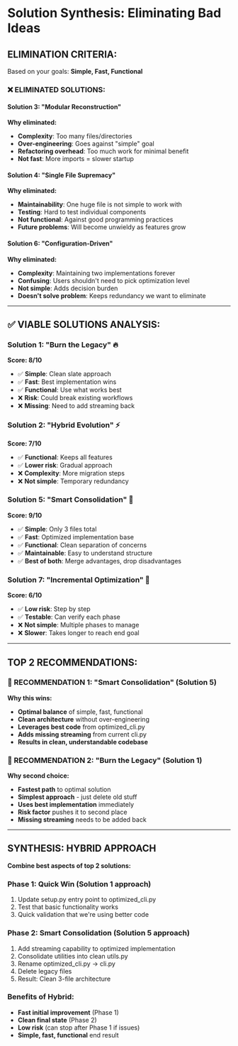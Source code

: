 # Solution Synthesis: Eliminating Bad Ideas

## ELIMINATION CRITERIA:
Based on your goals: **Simple, Fast, Functional**

### ❌ ELIMINATED SOLUTIONS:

#### Solution 3: "Modular Reconstruction" 
**Why eliminated:**
- **Complexity**: Too many files/directories
- **Over-engineering**: Goes against "simple" goal  
- **Refactoring overhead**: Too much work for minimal benefit
- **Not fast**: More imports = slower startup

#### Solution 4: "Single File Supremacy"
**Why eliminated:**
- **Maintainability**: One huge file is not simple to work with
- **Testing**: Hard to test individual components
- **Not functional**: Against good programming practices
- **Future problems**: Will become unwieldy as features grow

#### Solution 6: "Configuration-Driven"
**Why eliminated:**
- **Complexity**: Maintaining two implementations forever
- **Confusing**: Users shouldn't need to pick optimization level
- **Not simple**: Adds decision burden
- **Doesn't solve problem**: Keeps redundancy we want to eliminate

---

## ✅ VIABLE SOLUTIONS ANALYSIS:

### Solution 1: "Burn the Legacy" 🔥
**Score: 8/10**
- ✅ **Simple**: Clean slate approach
- ✅ **Fast**: Best implementation wins  
- ✅ **Functional**: Use what works best
- ❌ **Risk**: Could break existing workflows
- ❌ **Missing**: Need to add streaming back

### Solution 2: "Hybrid Evolution" ⚡  
**Score: 7/10**
- ✅ **Functional**: Keeps all features
- ✅ **Lower risk**: Gradual approach
- ❌ **Complexity**: More migration steps
- ❌ **Not simple**: Temporary redundancy

### Solution 5: "Smart Consolidation" 🎯
**Score: 9/10**  
- ✅ **Simple**: Only 3 files total
- ✅ **Fast**: Optimized implementation base
- ✅ **Functional**: Clean separation of concerns
- ✅ **Maintainable**: Easy to understand structure
- ✅ **Best of both**: Merge advantages, drop disadvantages

### Solution 7: "Incremental Optimization" 🔄
**Score: 6/10**
- ✅ **Low risk**: Step by step
- ✅ **Testable**: Can verify each phase
- ❌ **Not simple**: Multiple phases to manage
- ❌ **Slower**: Takes longer to reach end goal

---

## TOP 2 RECOMMENDATIONS:

### 🥇 RECOMMENDATION 1: "Smart Consolidation" (Solution 5)
**Why this wins:**
- **Optimal balance** of simple, fast, functional
- **Clean architecture** without over-engineering  
- **Leverages best code** from optimized_cli.py
- **Adds missing streaming** from current cli.py
- **Results in clean, understandable codebase**

### 🥈 RECOMMENDATION 2: "Burn the Legacy" (Solution 1)  
**Why second choice:**
- **Fastest path** to optimal solution
- **Simplest approach** - just delete old stuff
- **Uses best implementation** immediately
- **Risk factor** pushes it to second place
- **Missing streaming** needs to be added back

---

## SYNTHESIS: HYBRID APPROACH
**Combine best aspects of top 2 solutions:**

### Phase 1: Quick Win (Solution 1 approach)
1. Update setup.py entry point to optimized_cli.py
2. Test that basic functionality works
3. Quick validation that we're using better code

### Phase 2: Smart Consolidation (Solution 5 approach)  
1. Add streaming capability to optimized implementation
2. Consolidate utilities into clean utils.py
3. Rename optimized_cli.py → cli.py
4. Delete legacy files
5. Result: Clean 3-file architecture

### Benefits of Hybrid:
- **Fast initial improvement** (Phase 1)
- **Clean final state** (Phase 2)  
- **Low risk** (can stop after Phase 1 if issues)
- **Simple, fast, functional** end result